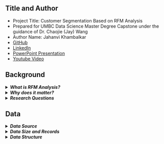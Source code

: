 
## Title and Author
- Project Title: Customer Segmentation Based on RFM Analysis
- Prepared for UMBC Data Science Master Degree Capstone under the guidance of Dr. Chaojie (Jay) Wang
- Author Name: Jahanvi Khambalkar
- [GitHub]()
- [LinkedIn]()
- [PowerPoint Presentation]()
- [Youtube Video]()

## Background

<details>
<summary><i><b>What is RFM Analysis?</b></i></summary>
  
<br>

The objective of this project is to implement RFM (Recency, Frequency, Monetary) analysis, a data-driven technique used in marketing and customer analytics to segment a customer base based on their transactional behavior.

It involves analyzing three key aspects of customer interactions with a business:
- Recency (R): This measures how recently a customer has made a purchase or engaged with your business. It typically involves calculating the time elapsed since the customer's last transaction.
- Frequency (F): Frequency indicates how often a customer makes purchases or interacts with your business. It is usually calculated as the total number of transactions within a specified time frame.
- Monetary (M): Monetary value represents the total amount of money a customer has spent on your products or services over a given period.

</details>
 
<details>
<summary><i><b>Why does it matter?</b></i></summary>
  
<br>

RFM analysis is a data-driven approach that helps businesses make informed decisions based on actual customer behavior. It minimizes guesswork and intuition, allowing organizations to rely on evidence-based strategies. RFM analysis enables businesses to understand their customers better by categorizing them into distinct segments based on their transactional behavior. This allows for personalized marketing strategies tailored to the specific needs and preferences of each segment. Segment-specific marketing campaigns can be more effective than generic campaigns. RFM analysis helps businesses design and execute campaigns that resonate with each segment, leading to higher response rates and conversion rates. By identifying and understanding the unique characteristics of customer groups, businesses can optimize resource allocation, enhance customer retention efforts, and ultimately improve the overall effectiveness of their marketing initiatives. This technique is also widely used for customer relationship management.

</details>

<details>
<summary><i><b>Research Questions</b></i></summary>
  
<br>

- What are the distinct customer segments based on their transactional behavior? How can we categorize customers into high-value, low-value, loyal, and at-risk segments?
- Are there customer segments with growth potential that have been underutilized?
- What complementary products can be recommended to customers based on their purchase history?
- Which customer segments have the highest retention rates?

</details>

## Data

<details>
<summary><i><b>Data Source</b></i></summary>
  
<br>

The dataset is known as the [Online Retail](https://doi.org/10.24432/C5BW33) from the [UCI Machine Learning Repository](https://archive.ics.uci.edu/). It provides transactional information for a UK-based online retail company that specializes in selling unique all-occasion gifts.
</details>
 
<details>
<summary><i><b>Data Size and Records</b></i></summary>
  
<br>

- **Data size -** 45.58 MB

- **Data shape -** 541909(rows), 8(columns)

- **Time period -** between 01/12/2010 and 09/12/2011

- Each row typically represents a single transaction made by a customer with the online retail company.

</details>

<details>
<summary><i><b>Data Structure</b></i></summary>
  
<br>

| Column Name                | Definition                                                                                                | Data Type |
|--------------------|-------------------------------------------------------------------------------------------------------------------|-----------|
| InvoiceNo          | Code representing each unique transaction. If this code starts with the letter 'C', it indicates a cancellation   | object    |
| StockCode          | Code uniquely assigned to each distinct product                                                                   | object    |
| Description        | Description of each product                                                                                       | object    |
| Quantity           | The number of units of a product in a transaction                                                                 | integer   |
| InvoiceDate        | The date and time of the transaction                                                                              | object    |
| UnitPrice          | The unit price of the product                                                                                     | float     |
| CustomerID         | Identifier uniquely assigned to each customer                                                                     | float     |
| Country            | The country of the customer                                                                                       | object    |



</details>





